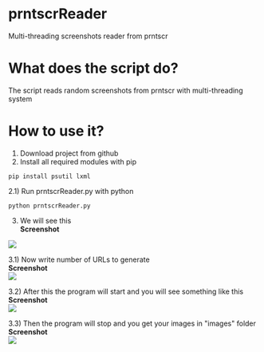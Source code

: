# prntscrReader
Multi-threading screenshots reader from prntscr

# What does the script do?
The script reads random screenshots from prntscr with multi-threading system

# How to use it?
1) Download project from github
2) Install all required modules with pip
```
pip install psutil lxml
```
2.1) Run prntscrReader.py with python
```
python prntscrReader.py
```

3) We will see this<br/>
<b>Screenshot</b><br/>
<img src="https://raw.githubusercontent.com/truedl/prntscrReader/master/screenshots/aa.png">

3.1) Now write number of URLs to generate<br/>
<b>Screenshot</b><br/>
<img src="https://raw.githubusercontent.com/truedl/prntscrReader/master/screenshots/b.png">

3.2) After this the program will start and you will see something like this<br/>
<b>Screenshot</b><br/>
<img src="https://raw.githubusercontent.com/truedl/prntscrReader/master/screenshots/c.png">

3.3) Then the program will stop and you get your images in "images" folder<br/>
<b>Screenshot</b><br/>
<img src="https://raw.githubusercontent.com/truedl/prntscrReader/master/screenshots/d.png">
